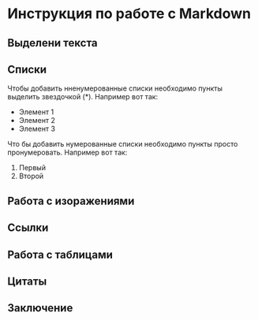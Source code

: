 # Инструкция по работе с Markdown

## Выделени текста

## Списки

Чтобы добавить нненумерованные списки необходимо пункты выделить звездочкой (*). Например вот так:
* Элемент 1
* Элемент 2
* Элемент 3

Что бы добавить нумерованные списки необходимо пункты просто пронумеровать. Например вот так:
1. Первый
2. Второй 

## Работа с изоражениями

## Ссылки

## Работа с таблицами

## Цитаты

## Заключение

